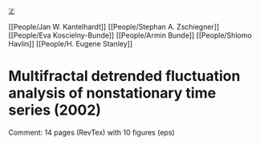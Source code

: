[🇿](zotero://select/library/items/8S2W7VXM)

[[People/Jan W. Kantelhardt]] [[People/Stephan A. Zschiegner]] [[People/Eva Koscielny-Bunde]] [[People/Armin Bunde]] [[People/Shlomo Havlin]] [[People/H. Eugene Stanley]] 
# Multifractal detrended fluctuation analysis of nonstationary time series (2002)

Comment: 14 pages (RevTex) with 10 figures (eps)


